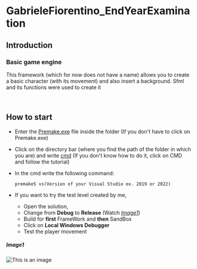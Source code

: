 # GabrieleFiorentino_EndYearExamination
## Introduction
### Basic game engine
This framework (which for now does not have a name) allows you to create a basic character (with its movement) and also insert a background. Sfml and its functions were used to create it

<br>

## How to start
- Enter the [Premake.exe](https://premake.github.io/download/) file inside the folder (If you don't have to click on Premake.exe)

- Click on the directory bar (where you find the path of the folder in which you are) and write [cmd](https://www.addictivetips.com/windows-tips/command-prompt-window-in-file-explorer-windows-10/) (If you don't know how to do it, click on CMD and follow the tutorial)

- In the cmd write the following command:
    ```
    premake5 vs(Version of your Visual Studio ex. 2019 or 2022)

    ```

- If you want to try the test level created by me, 

    * Open the solution, 
    * Change from **Debug** to **Release** (Watch [*Image1*](#Image1))
    * Build for **first** FrameWork and **then** SandBox
    * Click on **Local Windows Debugger**
    * Test the player movement


##### Image1

![This is an image](https://www.andreaminini.com/data/andreaminini/come-vedere-la-configurazione-release-debug-di-visual-basic.gif)
    
    
